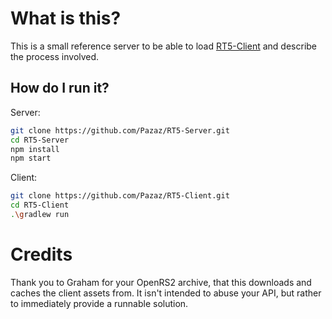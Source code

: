 # What is this?

This is a small reference server to be able to load [RT5-Client](https://github.com/Pazaz/RT5-Client) and describe the process involved.

## How do I run it?

Server:
```bash
git clone https://github.com/Pazaz/RT5-Server.git
cd RT5-Server
npm install
npm start
```

Client:
```bash
git clone https://github.com/Pazaz/RT5-Client.git
cd RT5-Client
.\gradlew run
```

# Credits

Thank you to Graham for your OpenRS2 archive, that this downloads and caches the client assets from. It isn't intended to abuse your API, but rather to immediately provide a runnable solution.
